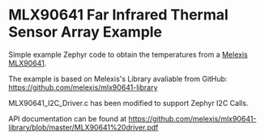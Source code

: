 # MLX90641 Far Infrared Thermal Sensor Array Example

Simple example Zephyr code to obtain the temperatures from a [Melexis MLX90641](https://www.melexis.com/en/product/MLX90641/High-Operating-Temperature-FIR-Thermal-Sensor-Array).

The example is based on Melexis's Library avaliable from GitHub:
https://github.com/melexis/mlx90641-library

MLX90641_I2C_Driver.c has been modified to support Zephyr I2C Calls.

API documentation can be found at https://github.com/melexis/mlx90641-library/blob/master/MLX90641%20driver.pdf